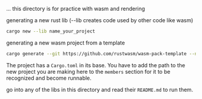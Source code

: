 ... this directory is for practice with wasm and rendering

generating a new rust lib (--lib creates code used by other code like wasm)
```bash
cargo new --lib name_your_project
```

generating a new wasm project from a template
```bash
cargo generate --git https://github.com/rustwasm/wasm-pack-template --name whatever-you-want
```

The project has a `Cargo.toml` in its base. You have to add the path to the new project you are making here to the `members` section for it to be recognized and become runnable. 

go into any of the libs in this directory and read their `README.md` to run them.
